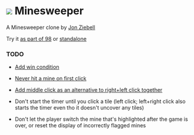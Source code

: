 # ![](../../images/icons/minesweeper-32x32.png) Minesweeper

A Minesweeper clone by [Jon Ziebell](https://github.com/ziebelje/)

Try it [as part of 98](https://98.js.org/) or [standalone](https://98.js.org/programs/minesweeper/)

### TODO

- [Add win condition](https://github.com/ziebelje/minesweeper/issues/1)

- [Never hit a mine on first click](https://github.com/ziebelje/minesweeper/issues/2)

- [Add middle click as an alternative to right+left click together](https://github.com/ziebelje/minesweeper/issues/5)

- Don't start the timer until you click a tile (left click; left+right click also starts the timer even tho it doesn't uncover any tiles)

- Don't let the player switch the mine that's highlighted after the game is over, or reset the display of incorrectly flagged mines

